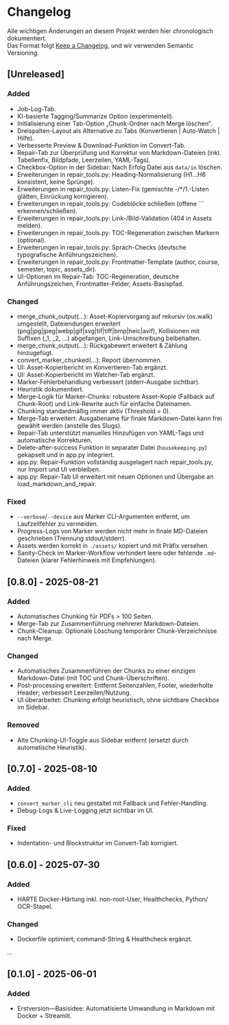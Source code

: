 # Changelog

Alle wichtigen Änderungen an diesem Projekt werden hier chronologisch dokumentiert.  
Das Format folgt [Keep a Changelog](https://keepachangelog.com/en/1.1.0/), und wir verwenden Semantic Versioning.

## [Unreleased]
### Added
- Job-Log-Tab.
- KI-basierte Tagging/Summarize Option (experimentell).
- Initialisierung einer Tab-Option „Chunk-Ordner nach Merge löschen“.
- Dreispalten-Layout als Alternative zu Tabs (Konvertieren | Auto-Watch | Hilfe).
- Verbesserte Preview & Download-Funktion im Convert-Tab.
- Repair-Tab zur Überprüfung und Korrektur von Markdown-Dateien (inkl. Tabellenfix, Bildpfade, Leerzeilen, YAML-Tags).
- Checkbox-Option in der Sidebar: Nach Erfolg Datei aus `data/in` löschen.
- Erweiterungen in repair_tools.py: Heading-Normalisierung (H1…H6 konsistent, keine Sprünge).
- Erweiterungen in repair_tools.py: Listen-Fix (gemischte -/*/1.-Listen glätten, Einrückung korrigieren).
- Erweiterungen in repair_tools.py: Codeblöcke schließen (offene ``` erkennen/schließen).
- Erweiterungen in repair_tools.py: Link-/Bild-Validation (404 in Assets melden).
- Erweiterungen in repair_tools.py: TOC-Regeneration zwischen Markern (optional).
- Erweiterungen in repair_tools.py: Sprach-Checks (deutsche typografische Anführungszeichen).
- Erweiterungen in repair_tools.py: Frontmatter-Template (author, course, semester, topic, assets_dir).
- UI-Optionen im Repair-Tab: TOC-Regeneration, deutsche Anführungszeichen, Frontmatter-Felder, Assets-Basispfad.

### Changed
- merge_chunk_output(...): Asset-Kopiervorgang auf rekursiv (os.walk) umgestellt, Dateiendungen erweitert (png|jpg|jpeg|webp|gif|svg|tif|tiff|bmp|heic|avif), Kollisionen mit Suffixen (_1, _2, …) abgefangen, Link-Umschreibung beibehalten.
- merge_chunk_output(...): Rückgabewert erweitert & Zählung hinzugefügt.
- convert_marker_chunked(...): Report übernommen.
- UI: Asset-Kopierbericht im Konvertieren-Tab ergänzt.
- UI: Asset-Kopierbericht im Watcher-Tab ergänzt.
- Marker-Fehlerbehandlung verbessert (stderr-Ausgabe sichtbar).
- Heuristik dokumentiert.
- Merge-Logik für Marker-Chunks: robustere Asset-Kopie (Fallback auf Chunk-Root) und Link-Rewrite auch für einfache Dateinamen.
- Chunking standardmäßig immer aktiv (Threshold = 0).
- Merge-Tab erweitert: Ausgabename für finale Markdown-Datei kann frei gewählt werden (anstelle des Slugs).
- Repair-Tab unterstützt manuelles Hinzufügen von YAML-Tags und automatische Korrekturen.
- Delete-after-success Funktion in separater Datei (`housekeeping.py`) gekapselt und in app.py integriert.
- app.py: Repair-Funktion vollständig ausgelagert nach repair_tools.py, nur Import und UI verbleiben.
- app.py: Repair-Tab UI erweitert mit neuen Optionen und Übergabe an load_markdown_and_repair.

### Fixed
- `--verbose`/`--device` aus Marker CLI-Argumenten entfernt, um Laufzeitfehler zu vermeiden.
- Progress-Logs von Marker werden nicht mehr in finale MD-Dateien geschrieben (Trennung stdout/stderr).
- Assets werden korrekt in `./assets/` kopiert und mit Präfix versehen.
- Sanity-Check im Marker-Workflow verhindert leere oder fehlende `.md`-Dateien (klarer Fehlerhinweis mit Empfehlungen).

## [0.8.0] - 2025-08-21
### Added
- Automatisches Chunking für PDFs > 100 Seiten.
- Merge-Tab zur Zusammenführung mehrerer Markdown-Dateien.
- Chunk-Cleanup: Optionale Löschung temporärer Chunk-Verzeichnisse nach Merge.

### Changed
- Automatisches Zusammenführen der Chunks zu einer einzigen Markdown-Datei (mit TOC und Chunk-Überschriften).
- Post-processing erweitert: Entfernt Seitenzahlen, Footer, wiederholte Header; verbessert Leerzeilen/Nutzung.
- UI überarbeitet: Chunking erfolgt heuristisch, ohne sichtbare Checkbox im Sidebar.

### Removed
- Alte Chunking-UI-Toggle aus Sidebar entfernt (ersetzt durch automatische Heuristik).

## [0.7.0] - 2025-08-10
### Added
- `convert_marker_cli` neu gestaltet mit Fallback und Fehler-Handling.
- Debug-Logs & Live-Logging jetzt sichtbar im UI.
### Fixed
- Indentation- und Blockstruktur im Convert-Tab korrigiert.

## [0.6.0] - 2025-07-30
### Added
- HARTE Docker-Härtung inkl. non-root-User, Healthchecks, Python/ OCR-Stapel.
### Changed
- Dockerfile optimiert; command-String & Healthcheck ergänzt.

...

## [0.1.0] - 2025-06-01
### Added
- Erstversion—Basisidee: Automatisierte Umwandlung in Markdown mit Docker + Streamlit.